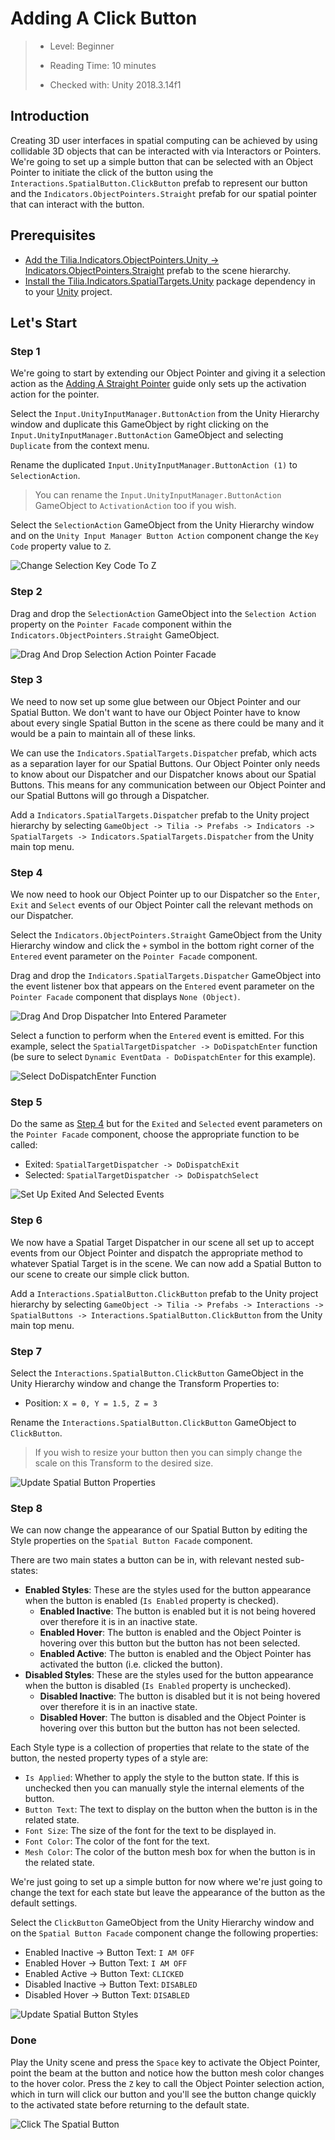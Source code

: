 # Adding A Click Button

> * Level: Beginner
>
> * Reading Time: 10 minutes
>
> * Checked with: Unity 2018.3.14f1

## Introduction

Creating 3D user interfaces in spatial computing can be achieved by using collidable 3D objects that can be interacted with via Interactors or Pointers. We're going to set up a simple button that can be selected with an Object Pointer to initiate the click of the button using the `Interactions.SpatialButton.ClickButton` prefab to represent our button and the `Indicators.ObjectPointers.Straight` prefab for our spatial pointer that can interact with the button.

## Prerequisites

* [Add the Tilia.Indicators.ObjectPointers.Unity -> Indicators.ObjectPointers.Straight] prefab to the scene hierarchy.
* [Install the Tilia.Indicators.SpatialTargets.Unity] package dependency in to your [Unity] project.

## Let's Start

### Step 1

We're going to start by extending our Object Pointer and giving it a selection action as the [Adding A Straight Pointer] guide only sets up the activation action for the pointer.

Select the `Input.UnityInputManager.ButtonAction` from the Unity Hierarchy window and duplicate this GameObject by right clicking on the `Input.UnityInputManager.ButtonAction` GameObject and selecting `Duplicate` from the context menu.

Rename the duplicated `Input.UnityInputManager.ButtonAction (1)` to `SelectionAction`.

> You can rename the `Input.UnityInputManager.ButtonAction` GameObject to `ActivationAction` too if you wish.

Select the `SelectionAction` GameObject from the Unity Hierarchy window and on the `Unity Input Manager Button Action` component change the `Key Code` property value to `Z`.

![Change Selection Key Code To Z](assets/images/ChangeSelectionKeyCodeToZ.png)

### Step 2

Drag and drop the `SelectionAction` GameObject into the `Selection Action` property on the `Pointer Facade` component within the `Indicators.ObjectPointers.Straight` GameObject.

![Drag And Drop Selection Action Pointer Facade](assets/images/DragAndDropSelectionActionPointerFacade.png)

### Step 3

We need to now set up some glue between our Object Pointer and our Spatial Button. We don't want to have our Object Pointer have to know about every single Spatial Button in the scene as there could be many and it would be a pain to maintain all of these links.

We can use the `Indicators.SpatialTargets.Dispatcher` prefab, which acts as a separation layer for our Spatial Buttons. Our Object Pointer only needs to know about our Dispatcher and our Dispatcher knows about our Spatial Buttons. This means for any communication between our Object Pointer and our Spatial Buttons will go through a Dispatcher.

Add a `Indicators.SpatialTargets.Dispatcher` prefab to the Unity project hierarchy by selecting `GameObject -> Tilia -> Prefabs -> Indicators -> SpatialTargets -> Indicators.SpatialTargets.Dispatcher` from the Unity main top menu.

### Step 4

We now need to hook our Object Pointer up to our Dispatcher so the `Enter`, `Exit` and `Select` events of our Object Pointer call the relevant methods on our Dispatcher.

Select the `Indicators.ObjectPointers.Straight` GameObject from the Unity Hierarchy window and click the `+` symbol in the bottom right corner of the `Entered` event parameter on the `Pointer Facade` component.

Drag and drop the `Indicators.SpatialTargets.Dispatcher` GameObject into the event listener box that appears on the `Entered` event parameter on the `Pointer Facade` component that displays `None (Object)`.

![Drag And Drop Dispatcher Into Entered Parameter](assets/images/DragAndDropDispatcherIntoEnteredParameter.png)

Select a function to perform when the `Entered` event is emitted. For this example, select the `SpatialTargetDispatcher -> DoDispatchEnter` function (be sure to select `Dynamic EventData - DoDispatchEnter` for this example).

![Select DoDispatchEnter Function](assets/images/SelectDoDispatchEnterFunction.png)

### Step 5

Do the same as [Step 4] but for the `Exited` and `Selected` event parameters on the `Pointer Facade` component, choose the appropriate function to be called:

* Exited: `SpatialTargetDispatcher -> DoDispatchExit`
* Selected: `SpatialTargetDispatcher -> DoDispatchSelect`

![Set Up Exited And Selected Events](assets/images/SetUpExitedAndSelectedEvents.png)

### Step 6

We now have a Spatial Target Dispatcher in our scene all set up to accept events from our Object Pointer and dispatch the appropriate method to whatever Spatial Target is in the scene. We can now add a Spatial Button to our scene to create our simple click button.

Add a `Interactions.SpatialButton.ClickButton` prefab to the Unity project hierarchy by selecting `GameObject -> Tilia -> Prefabs -> Interactions -> SpatialButtons -> Interactions.SpatialButton.ClickButton` from the Unity main top menu.

### Step 7

Select the `Interactions.SpatialButton.ClickButton` GameObject in the Unity Hierarchy window and change the Transform Properties to:

* Position: `X = 0, Y = 1.5, Z = 3`

Rename the `Interactions.SpatialButton.ClickButton` GameObject to `ClickButton`.

> If you wish to resize your button then you can simply change the scale on this Transform to the desired size.

![Update Spatial Button Properties](assets/images/UpdateSpatialButtonProperties.png)

### Step 8

We can now change the appearance of our Spatial Button by editing the Style properties on the `Spatial Button Facade` component.

There are two main states a button can be in, with relevant nested sub-states:

* **Enabled Styles**: These are the styles used for the button appearance when the button is enabled (`Is Enabled` property is checked).
  * **Enabled Inactive**: The button is enabled but it is not being hovered over therefore it is in an inactive state.
  * **Enabled Hover**: The button is enabled and the Object Pointer is hovering over this button but the button has not been selected.
  * **Enabled Active**: The button is enabled and the Object Pointer has activated the button (i.e. clicked the button).
* **Disabled Styles**: These are the styles used for the button appearance when the button is disabled (`Is Enabled` property is unchecked).
  * **Disabled Inactive**: The button is disabled but it is not being hovered over therefore it is in an inactive state.
  * **Disabled Hover**: The button is disabled and the Object Pointer is hovering over this button but the button has not been selected.

Each Style type is a collection of properties that relate to the state of the button, the nested property types of a style are:

* `Is Applied`: Whether to apply the style to the button state. If this is unchecked then you can manually style the internal elements of the button.
* `Button Text`: The text to display on the button when the button is in the related state.
* `Font Size`: The size of the font for the text to be displayed in.
* `Font Color`: The color of the font for the text.
* `Mesh Color`: The color of the button mesh box for when the button is in the related state.

We're just going to set up a simple button for now where we're just going to change the text for each state but leave the appearance of the button as the default settings.

Select the `ClickButton` GameObject from the Unity Hierarchy window and on the `Spatial Button Facade` component change the following properties:

* Enabled Inactive -> Button Text: `I AM OFF`
* Enabled Hover -> Button Text: `I AM OFF`
* Enabled Active -> Button Text: `CLICKED`
* Disabled Inactive -> Button Text: `DISABLED`
* Disabled Hover -> Button Text: `DISABLED`

![Update Spatial Button Styles](assets/images/UpdateSpatialButtonStyles.png)

### Done

Play the Unity scene and press the `Space` key to activate the Object Pointer, point the beam at the button and notice how the button mesh color changes to the hover color. Press the `Z` key to call the Object Pointer selection action, which in turn will click our button and you'll see the button change quickly to the activated state before returning to the default state.

![Click The Spatial Button](assets/images/ClickTheSpatialButton.png)

[Add the Tilia.Indicators.ObjectPointers.Unity -> Indicators.ObjectPointers.Straight]: https://github.com/ExtendRealityLtd/Tilia.Indicators.ObjectPointers.Unity/blob/master/Documentation/HowToGuides/AddingAStraightPointer/README.md
[Install the Tilia.Indicators.SpatialTargets.Unity]: ../Installation/README.md
[Unity]: https://unity3d.com/
[Adding A Straight Pointer]: https://github.com/ExtendRealityLtd/Tilia.Indicators.ObjectPointers.Unity/blob/master/Documentation/HowToGuides/AddingAStraightPointer/README.md
[Step 4]: #Step-4